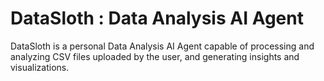 # DataSloth : Data Analysis AI Agent

DataSloth is a personal Data Analysis AI Agent capable of processing and analyzing CSV files uploaded by the user, and generating insights and visualizations.
